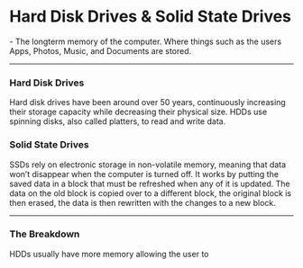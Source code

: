 # Hard Disk Drives & Solid State Drives
<p>- The longterm memory of the computer. Where things such as the users Apps, Photos, Music, and Documents are stored.</p>

***

### Hard Disk Drives
Hard disk drives have been around over 50 years, continuously increasing their storage capacity while decreasing their physical size. HDDs use spinning disks, also called platters, to read and write data. 

### Solid State Drives
SSDs rely on electronic storage in non-volatile memory, meaning that data won’t disappear when the computer is turned off. It works by putting the saved data in a block that must be refreshed when any of it is updated. The data on the old block is copied over to a different block, the original block is then erased, the data is then rewritten with the changes to a new block.

***

### The Breakdown
HDDs usually have more memory allowing the user to 

